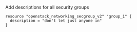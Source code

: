 
Add descriptions for all security groups

```hcl
resource "openstack_networking_secgroup_v2" "group_1" {
  description = "don't let just anyone in"
}
```


